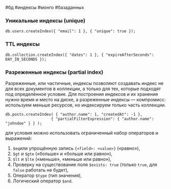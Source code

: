 
#бд #индексы #монго #базаданных 
### Уникальные индексы (unique)
```
db.users.createIndex({ "email": 1 }, { "unique": true }); 
```

### TTL индексы

```
db.collection.createIndex({ "dates": 1 }, { "expireAfterSeconds": DAY_IN_SECONDS }); 
```

### Разреженные индексы (partial index)

Разреженные, или частичные, индексы позволяют создавать индекс не для всех документов в коллекции, а только для тех, которые подходят под определённое условие. Для построения индексов и их хранения нужно время и место на диске, а разреженные индексы — компромисс: используем меньше ресурсов, но индексируем только часть коллекции.

```
db.posts.createIndex( { "author.name": 1, "createdAt": -1 },
					{ "partialFilterExpression": { "author.name": "johndoe" } } );
```
для условия можно использовать ограниченный набор операторов и выражений:

1. `$eq`или упрощённую запись `{<field>: <value>}` («равно»),
2. `$gt` и `$gte` («больше» и «больше или равно»),
3. `$lt` и `$lte` («меньше», «меньше или равно»),
4. Проверку на существование поля `$exists: true` (только `true`, для `false` работать не будет),
5. Оператор `$type` (тип значения),
6. Логический оператор `$and`.